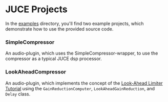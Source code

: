 # JUCE Projects
In the [examples](../examples/) directory, you'll find two example projects, which demonstrate how to use the provided source code.

### SimpleCompressor
An audio-plugin, which uses the SimpleCompressor-wrapper, to use the compressor as a typical JUCE dsp processor.


### LookAheadCompressor
An audio-plugin, which implements the concept of the [Look-Ahead Limiter Tutorial](lookAheadLimiter.md) using the `GainReductionComputer`, `LookAheadGainReduction`, and `Delay` class.
